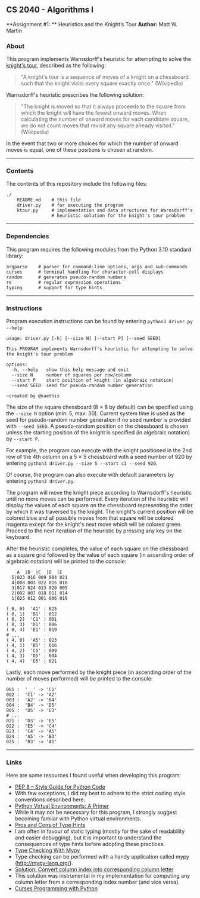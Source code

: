 ## CS 2040 - Algorithms I
**Assignment #1: ** Heuristics and the Knight’s Tour
**Author:** Matt W. Martin

### About

This program implements Warnsdorff's heuristic for attempting to solve the [knight's tour](https://en.wikipedia.org/wiki/Knight%27s_tour), described as the following:
> "A knight's tour is a sequence of moves of a knight on a chessboard such that the knight visits every square exactly once." (Wikipedia)

Warnsdorff's heuristic prescribes the following solution:
> "The knight is moved so that it always proceeds to the square from which the knight will have the fewest onward moves. When calculating the number of onward moves for each candidate square, we do not count moves that revisit any square already visited." (Wikipedia)

In the event that two or more choices for which the number of onward moves is equal, one of these positions is chosen at random.

---
### Contents
The contents of this repository include the following files:
```
./
    README.md    # this file
    driver.py    # for executing the program
    ktour.py     # implementation and data structures for Warnsdorff's
                 # heuristic solution for the knight's tour problem
```

---
### Dependencies
This program requires the following modules from the Python 3.10 standard library:
```
argparse    # parser for command-line options, args and sub-commands
curses      # terminal handling for character-cell displays
random      # generates pseudo-random numbers
re          # regular expression operations
typing      # support for type hints
```

---
### Instructions
Program execution instructions can be found by entering `python3 driver.py --help`:
```
usage: driver.py [-h] [--size N] [--start P] [--seed SEED]

This PROGRAM implements Warnsdorff's heuristic for attempting to solve the knight's tour problem

options:
  -h, --help   show this help message and exit
  --size N     number of squares per row/column
  --start P    start position of knight (in algebraic notation)
  --seed SEED  seed for pseudo-random number generation

~created by @kaethis
```
The size of the square chessboard (8 × 8 by default) can be specified using the `--size N` option (min: 5, max: 30).  Current system time is used as the seed for pseudo-random number generation if no seed number is provided with `--seed SEED`.  A pseudo-random position on the chessboard is chosen unless the starting position of the knight is specified (in algebraic notation) by `--start P`.

For example, the program can execute with the knight positioned in the 2nd row of the 4th column on a 5 × 5 chessboard with a seed number of 920 by entering `python3 driver.py --size 5 --start c1 --seed 920`.

Of course, the program can also execute with default parameters by entering `python3 driver.py`.

The program will move the knight piece according to Warnsdorff's heuristic until no more moves can be performed.  Every iteration of the heuristic will display the values of each square on the chessboard representing the order by which it was traversed by the knight.  The knight's current position will be colored blue and all possible moves from that square will be colored magenta except for the knight's next move which will be colored green.  Proceed to the next iteration of the heuristic by pressing any key on the keyboard.

After the heuristic completes, the value of each square on the chessboard as a square grid followed by the value of each square (in ascending order of algebraic notation) will be printed to the console:
```
    A  |B  |C  |D  |E
  5|023 016 009 004 021
  4|008 003 022 015 010
  3|017 024 013 020 005
  2|002 007 018 011 014
  1|025 012 001 006 019

( 0, 0)  'A1' : 025
( 0, 1)  'B1' : 012
( 0, 2)  'C1' : 001
( 0, 3)  'D1' : 006
( 0, 4)  'E1' : 019
# ,,,
( 4, 0)  'A5' : 023
( 4, 1)  'B5' : 016
( 4, 2)  'C5' : 009
( 4, 3)  'D5' : 004
( 4, 4)  'E5' : 021

```

Lastly, each move performed by the knight piece (in ascending order of the number of moves performed) will be printed to the console:
```
001 :  '__' -> 'C1'
002 :  'C1' -> 'A2'
003 :  'A2' -> 'B4'
004 :  'B4' -> 'D5'
005 :  'D5' -> 'E3'
# ...
021 :  'D3' -> 'E5'
022 :  'E5' -> 'C4'
023 :  'C4' -> 'A5'
024 :  'A5' -> 'B3'
025 :  'B3' -> 'A1'
```

---
### Links
Here are some resources I found useful when developing this program:

- [PEP 8 – Style Guide for Python Code](https://peps.python.org/pep-0008/)
 - With few exceptions, I did my best to adhere to the strict coding style conventions described here.
- [Python Virtual Environments: A Primer](https://realpython.com/python-virtual-environments-a-primer/)
 - While it may not be necessary for this program, I strongly suggest becoming familar with Python virtual environments.
- [Pros and Cons of Type Hints](https://realpython.com/lessons/pros-and-cons-type-hints/)
 - I am often in favour of static typing (mostly for the sake of readability and easier debugging), but it is important to understand the consequences of type hints before adopting these practices.
- [Type Checking With Mypy](https://realpython.com/lessons/type-checking-mypy/)
 - Type checking can be performed with a handy application called mypy (http://mypy-lang.org/).
- [Solution: Convert column index into corresponding column letter](https://stackoverflow.com/a/21231012/)
 - This solution was instrumental in my implementation for computing any column letter from a corresponding index number (and vice versa).
- [Curses Programming with Python](https://docs.python.org/3/howto/curses.html/)

